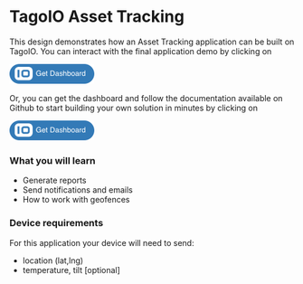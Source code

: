 # TagoIO Asset Tracking

This design demonstrates how an Asset Tracking application can be built on TagoIO. You can interact with the final application demo by clicking on

[![Get Dashboard](https://raw.githubusercontent.com/tago-io/explore-asset-tracking/master/images/getdashboard.png?raw=true)](https://admin.develop.tago.io/explore)

Or, you can get the dashboard and follow the documentation available on Github to start building your own solution in minutes by clicking on

[![Get Dashboard](https://raw.githubusercontent.com/tago-io/explore-asset-tracking/master/images/getdashboard.png?raw=true)](https://admin.develop.tago.io/explore)

### What you will learn
- Generate reports
- Send notifications and emails
- How to work with geofences

### Device requirements
For this application your device will need to send:
- location (lat,lng)
- temperature, tilt  [optional]
